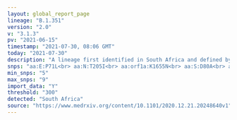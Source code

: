 ```yaml
---
layout: global_report_page
lineage: "B.1.351"
version: "2.0"
v: "3.1.3"
pv: "2021-06-15"
timestamp: "2021-07-30, 08:06 GMT"
today: "2021-07-30"
description: "A lineage first identified in South Africa and defined by new variant of concern 501Y.V2 - A more detailed description of the lineage is here and a preprint describing the variant is <a href='https://www.medrxiv.org/content/10.1101/2020.12.21.20248640v1' style='color:#86b0a6'>here</a>."
snps: "aa:E:P71L<br> aa:N:T205I<br> aa:orf1a:K1655N<br> aa:S:D80A<br> aa:S:D215G<br> aa:S:K417N<br> aa:S:A701V<br> aa:S:N501Y<br> aa:S:E484K"
min_snps: "5"
max_snps: "9"
import_data: "Y"
threshold: "300"
detected: "South Africa"
source: "https://www.medrxiv.org/content/10.1101/2020.12.21.20248640v1"
---
```


